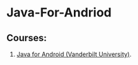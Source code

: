 # Java-For-Andriod

## Courses: 
1. [Java for Android (Vanderbilt University)](https://www.coursera.org/learn/java-for-android?specialization=android-app-development).
